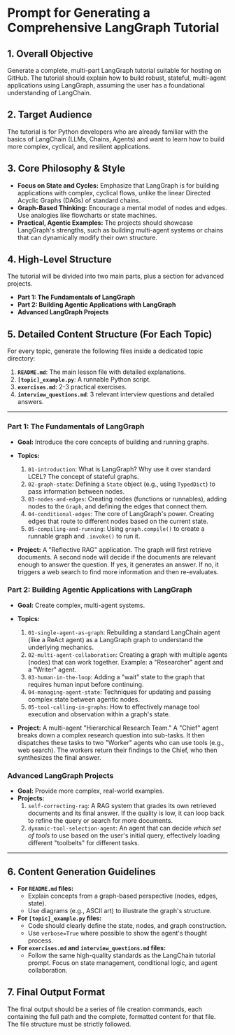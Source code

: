 # Prompt for Generating a Comprehensive LangGraph Tutorial

## 1. Overall Objective
Generate a complete, multi-part LangGraph tutorial suitable for hosting on GitHub. The tutorial should explain how to build robust, stateful, multi-agent applications using LangGraph, assuming the user has a foundational understanding of LangChain.

## 2. Target Audience
The tutorial is for Python developers who are already familiar with the basics of LangChain (LLMs, Chains, Agents) and want to learn how to build more complex, cyclical, and resilient applications.

## 3. Core Philosophy & Style
- **Focus on State and Cycles:** Emphasize that LangGraph is for building applications with complex, cyclical flows, unlike the linear Directed Acyclic Graphs (DAGs) of standard chains.
- **Graph-Based Thinking:** Encourage a mental model of nodes and edges. Use analogies like flowcharts or state machines.
- **Practical, Agentic Examples:** The projects should showcase LangGraph's strengths, such as building multi-agent systems or chains that can dynamically modify their own structure.

## 4. High-Level Structure
The tutorial will be divided into two main parts, plus a section for advanced projects.

- **Part 1: The Fundamentals of LangGraph**
- **Part 2: Building Agentic Applications with LangGraph**
- **Advanced LangGraph Projects**

## 5. Detailed Content Structure (For Each Topic)
For every topic, generate the following files inside a dedicated topic directory:
1.  **`README.md`**: The main lesson file with detailed explanations.
2.  **`[topic]_example.py`**: A runnable Python script.
3.  **`exercises.md`**: 2-3 practical exercises.
4.  **`interview_questions.md`**: 3 relevant interview questions and detailed answers.

---

### **Part 1: The Fundamentals of LangGraph**
- **Goal:** Introduce the core concepts of building and running graphs.
- **Topics:**
    1.  `01-introduction`: What is LangGraph? Why use it over standard LCEL? The concept of stateful graphs.
    2.  `02-graph-state`: Defining a `State` object (e.g., using `TypedDict`) to pass information between nodes.
    3.  `03-nodes-and-edges`: Creating nodes (functions or runnables), adding nodes to the `Graph`, and defining the edges that connect them.
    4.  `04-conditional-edges`: The core of LangGraph's power. Creating edges that route to different nodes based on the current state.
    5.  `05-compiling-and-running`: Using `graph.compile()` to create a runnable graph and `.invoke()` to run it.

- **Project:** A "Reflective RAG" application. The graph will first retrieve documents. A second node will decide if the documents are relevant enough to answer the question. If yes, it generates an answer. If no, it triggers a web search to find more information and then re-evaluates.

### **Part 2: Building Agentic Applications with LangGraph**
- **Goal:** Create complex, multi-agent systems.
- **Topics:**
    1.  `01-single-agent-as-graph`: Rebuilding a standard LangChain agent (like a ReAct agent) as a LangGraph graph to understand the underlying mechanics.
    2.  `02-multi-agent-collaboration`: Creating a graph with multiple agents (nodes) that can work together. Example: a "Researcher" agent and a "Writer" agent.
    3.  `03-human-in-the-loop`: Adding a "wait" state to the graph that requires human input before continuing.
    4.  `04-managing-agent-state`: Techniques for updating and passing complex state between agentic nodes.
    5.  `05-tool-calling-in-graphs`: How to effectively manage tool execution and observation within a graph's state.

- **Project:** A multi-agent "Hierarchical Research Team." A "Chief" agent breaks down a complex research question into sub-tasks. It then dispatches these tasks to two "Worker" agents who can use tools (e.g., web search). The workers return their findings to the Chief, who then synthesizes the final answer.

### **Advanced LangGraph Projects**
- **Goal:** Provide more complex, real-world examples.
- **Projects:**
    1.  `self-correcting-rag`: A RAG system that grades its own retrieved documents and its final answer. If the quality is low, it can loop back to refine the query or search for more documents.
    2.  `dynamic-tool-selection-agent`: An agent that can decide *which set of tools* to use based on the user's initial query, effectively loading different "toolbelts" for different tasks.

---

## 6. Content Generation Guidelines
- **For `README.md` files:**
    - Explain concepts from a graph-based perspective (nodes, edges, state).
    - Use diagrams (e.g., ASCII art) to illustrate the graph's structure.
- **For `[topic]_example.py` files:**
    - Code should clearly define the state, nodes, and graph construction.
    - Use `verbose=True` where possible to show the agent's thought process.
- **For `exercises.md` and `interview_questions.md` files:**
    - Follow the same high-quality standards as the LangChain tutorial prompt. Focus on state management, conditional logic, and agent collaboration.

## 7. Final Output Format
The final output should be a series of file creation commands, each containing the full path and the complete, formatted content for that file. The file structure must be strictly followed.
